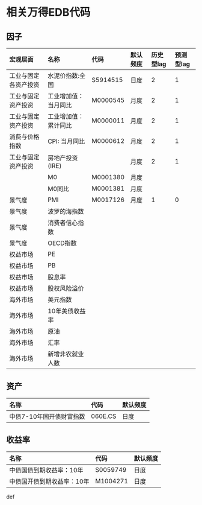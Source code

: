 # 相关万得EDB代码

## 因子

| 宏观层面 | 名称 | 代码 | 默认频度 | 历史型lag | 预测型lag |
| :--- | :--- | :--- | :--- | :--- | :--- |
| 工业与固定各资产投资 | 水泥价指数:全国 | S5914515 | 日度 | 2 | 1 |
| 工业与固定资产投资 | 工业增加值：当月同比 | M0000545 | 月度 | 2 | 1 |
| 工业与固定资产投资 | 工业增加值：累计同比 | M0000011 | 月度 | 2 | 1 |
| 消费与价格指数 | CPI: 当月同比 | M0000612 | 月度 | 2 | 1 |
| 工业与固定资产投资 | 房地产投资\(IRE\) |  | 月度 | 2 | 1 |
|  | M0 | M0001380 | 月度 |  |  |
|  | M0同比 | M0001381 | 月度 |  |  |
| 景气度 | PMI | M0017126 | 月度 | 1 | 0 |
| 景气度 | 波罗的海指数 |  |  |  |  |
| 景气度 | 消费者信心指数 |  |  |  |  |
| 景气度 | OECD指数 |  |  |  |  |
| 权益市场 | PE |  |  |  |  |
| 权益市场 | PB |  |  |  |  |
| 权益市场 | 股息率 |  |  |  |  |
| 权益市场 | 股权风险溢价 |  |  |  |  |
| 海外市场 | 美元指数 |  |  |  |  |
| 海外市场 | 10年美债收益率 |  |  |  |  |
| 海外市场 | 原油 |  |  |  |  |
| 海外市场 | 汇率 |  |  |  |  |
| 海外市场 | 新增非农就业人数 |  |  |  |  |

## 资产

| 名称 | 代码 | 默认频度 |
| :--- | :--- | :--- |
| 中债7-10年国开债财富指数 | 060E.CS | 日度 |

## 收益率

| 名称 | 代码 | 默认频度 |
| :--- | :--- | :--- |
| 中债国债到期收益率：10年 | S0059749 | 日度 |
| 中债国开债到期收益率：10年 | M1004271 | 日度 |

def

